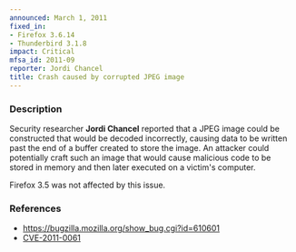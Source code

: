 ```yaml
---
announced: March 1, 2011
fixed_in:
- Firefox 3.6.14
- Thunderbird 3.1.8
impact: Critical
mfsa_id: 2011-09
reporter: Jordi Chancel
title: Crash caused by corrupted JPEG image
---
```


<h3>Description</h3>

<p>Security researcher <strong>Jordi Chancel</strong> reported that a
JPEG image could be constructed that would be decoded incorrectly,
causing data to be written past the end of a buffer created to store
the image.  An attacker could potentially craft such an image that
would cause malicious code to be stored in memory and then later
executed on a victim's computer.</p>

<p class="note">Firefox 3.5 was not affected by this issue.</p>

<h3>References</h3>

<ul>
  <li><a href="https://bugzilla.mozilla.org/show_bug.cgi?id=610601">https://bugzilla.mozilla.org/show_bug.cgi?id=610601</a></li>
  <li><a class="ex-ref" href="http://cve.mitre.org/cgi-bin/cvename.cgi?name=CVE-2011-0061">CVE-2011-0061</a></li>
</ul>




